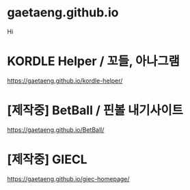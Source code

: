# gaetaeng.github.io
Hi 

# KORDLE Helper / 꼬들, 아나그램
https://gaetaeng.github.io/kordle-helper/

# [제작중] BetBall / 핀볼 내기사이트
https://gaetaeng.github.io/BetBall/

# [제작중] GIECL
https://gaetaeng.github.io/giec-homepage/

